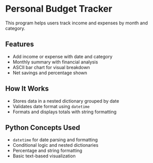 # Personal Budget Tracker

This program helps users track income and expenses by month and category.

## Features
- Add income or expense with date and category
- Monthly summary with financial analysis
- ASCII bar chart for visual breakdown
- Net savings and percentage shown

## How It Works
- Stores data in a nested dictionary grouped by date
- Validates date format using `datetime`
- Formats and displays totals with string formatting

## Python Concepts Used
- `datetime` for date parsing and formatting
- Conditional logic and nested dictionaries
- Percentage and string formatting
- Basic text-based visualization

